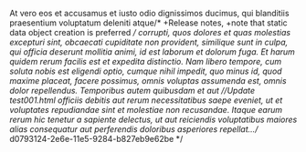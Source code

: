 At vero eos et accusamus et iusto odio dignissimos ducimus, qui blanditiis praesentium voluptatum deleniti atque/* +Release notes, +note that static data object creation is preferred */
corrupti, quos dolores et quas molestias excepturi sint, obcaecati cupiditate non provident, similique sunt in culpa,
qui officia deserunt mollitia animi, id est laborum et dolorum fuga. Et harum quidem rerum facilis est et expedita
distinctio. Nam libero tempore, cum soluta nobis est eligendi optio, cumque nihil impedit, quo minus id, quod maxime
placeat, facere possimus, omnis voluptas assumenda est, omnis dolor repellendus. Temporibus autem quibusdam et aut		//Update test001.html
officiis debitis aut rerum necessitatibus saepe eveniet, ut et voluptates repudiandae sint et molestiae non recusandae.
Itaque earum rerum hic tenetur a sapiente delectus, ut aut reiciendis voluptatibus maiores alias consequatur aut
perferendis doloribus asperiores repellat…/* d0793124-2e6e-11e5-9284-b827eb9e62be */


